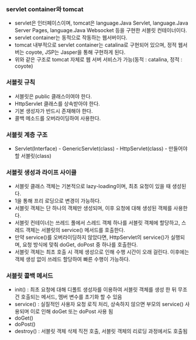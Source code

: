 ### servlet container와 tomcat
* servlet은 인터페이스이며, tomcat은 language.Java Servlet, language.Java Server Pages, language.Java Websocket 등을 구현한 서블릿 컨테이너이다.
* servlet container는 동적으로 작동하는 웹서버이다.
* tomcat 내부적으로 servlet container는 catalina로 구현되어 있으며, 정적 웹서버는 coyote, JSP는 Jasper을 통해 구현하게 된다.
* 위와 같은 구조로 tomcat 자체로 웹 서버 서비스가 가능(동적 : catalina, 정적 : coyote)

### 서블릿 규칙
* 서블릿은 public 클래스이여야 한다.
* HttpServlet 클래스를 상속받아야 한다.
* 기본 생성자가 반드시 존재해야 한다.
* 콜백 메소드를 오버라이딩하여 사용한다.

### 서블릿 계층 구조
* Servlet(Interface) - GenericServlet(class) - HttpServlet(class) - 만들어야 할 서블릿(class)

### 서블릿 생성과 라이프 사이클
* 서블릿 클래스 객체는 기본적으로 lazy-loading이며, 최초 요청이 있을 때 생성된다.
* <load-on-startup>1</load-on-startup>을 통해 프리 로딩으로 변경이 가능하다.
* 서블릿 객체는 단 하나의 객체만 생성되며, 이후 요청에 대해 생성된 객체를 사용한다.
* 서블릿 컨테이너는 쓰레드 풀에서 스레드 객체 하나를 서블릿 객체에 할당하고, 스레드 객체는 서블릿의 service() 메서드를 호출한다.
* 만약 service()를 오버라이딩하지 않았다면, HttpServlet의 service()가 실행되며, 요청 방식에 맞춰 doGet, doPost 중 하나를 호출한다.
* 서블릿 객체는 최초 호출 시 객체 생성으로 인해 수행 시간이 오래 걸린다. 이후에는 객체 생성 없이 쓰레드 할당하여 빠른 수행이 가능하다.

### 서블릿 콜백 메서드
* init() : 최초 요청에 대해 디폴트 생성자를 이용하여 서블릿 객체를 생성 한 뒤 무조건 호출되는 메서드, 멤버 변수를 초기화 할 수 있음
* service() : 실질적인 사용자 요청 로직 처리, 상속하지 않으면 부모의 service() 사용되며 이로 인해 doGet 또는 doPost 사용 됨
* doGet()
* doPost()
* destroy() : 서블릿 객체 삭제 직전 호출, 서블릿 객체의 리로딩 과정에서도 호출됨
